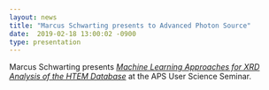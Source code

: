 ```yaml
---
layout: news
title: "Marcus Schwarting presents to Advanced Photon Source"
date:  2019-02-18 13:00:02 -0900
type: presentation
---
```


Marcus Schwarting presents [*Machine Learning Approaches for XRD Analysis of the HTEM Database*](https://drive.google.com/open?id=1-Lt-vcB6UW5kzkPAWZjJBTdkeWIYZCZJ) at the APS User Science Seminar.
